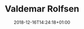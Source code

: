 ---
title: "Valdemar Rolfsen"
date: 2018-12-16T14:24:18+01:00
description: "Valdemar er en kul kar"
draft: false

image: "https://ignite-analytics.github.io/webpage/images/team/Valdemar_Rolfsen.jpg"
---